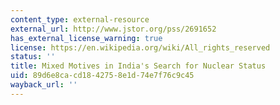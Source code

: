 ```yaml
---
content_type: external-resource
external_url: http://www.jstor.org/pss/2691652
has_external_license_warning: true
license: https://en.wikipedia.org/wiki/All_rights_reserved
status: ''
title: Mixed Motives in India's Search for Nuclear Status
uid: 89d6e8ca-cd18-4275-8e1d-74e7f76c9c45
wayback_url: ''
---
```

